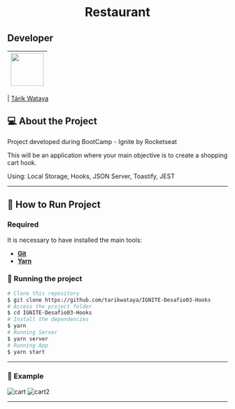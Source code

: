 <h1 align="center">
  Restaurant
</h1>

## Developer

| [<img src="https://avatars.githubusercontent.com/u/17626241?s=460&u=0138711ab23cca398590c107bf0eaa823f44728a&v=4" width="75px;"/>](https://github.com/tarikwataya) |
| :------------------------------------------------------------------------------------------------------------------------: |

| [Tárik Wataya](https://github.com/tarikwataya)

## 💻 About the Project

Project developed during BootCamp - Ignite by Rocketseat

This will be an application where your main objective is to create a shopping cart hook.

Using: Local Storage, Hooks, JSON Server, Toastify, JEST

---

## 🚀 How to Run Project

### Required

It is necessary to have installed the main tools:

- **[Git](https://git-scm.com)**
- **[Yarn](https://yarnpkg.com/getting-started/install)**

### 🧭 Running the project

```bash
# Clone this repository
$ git clone https://github.com/tarikwataya/IGNITE-Desafio03-Hooks
# Access the project folder
$ cd IGNITE-Desafio03-Hooks
# Install the dependencies
$ yarn
# Running Server
$ yarn server
# Running App
$ yarn start
```

---
### 🎥️ Example
  ![cart](https://user-images.githubusercontent.com/17626241/113638246-c8793680-964c-11eb-819a-86525becc93d.PNG)
  ![cart2](https://user-images.githubusercontent.com/17626241/113638247-c9aa6380-964c-11eb-95f1-1ec82d85dded.PNG)

---
